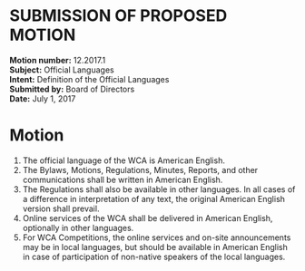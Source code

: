 # SUBMISSION OF PROPOSED MOTION

**Motion number:** 12.2017.1  
**Subject:** Official Languages  
**Intent:** Definition of the Official Languages  
**Submitted by:** Board of Directors  
**Date:** July 1, 2017  

# Motion

1. The official language of the WCA is American English.
2. The Bylaws, Motions, Regulations, Minutes, Reports, and other communications shall be written in American English.
3. The Regulations shall also be available in other languages. In all cases of a difference in interpretation of any text, the original American English version shall prevail.
4. Online services of the WCA shall be delivered in American English, optionally in other languages.
5. For WCA Competitions, the online services and on-site announcements may be in local languages, but should be available in American English in case of participation of non-native speakers of the local languages.
